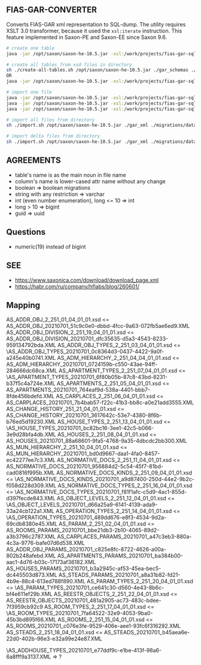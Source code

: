 ## FIAS-GAR-CONVERTER

Converts FIAS-GAR xml representation to SQL-dump.
The utility requires XSLT 3.0 transformer, because it used the `xsl:iterate` instruction. This feature implemented in Saxon-PE and Saxon-EE since Saxon 9.6.

```sh
# create one table
java -jar /opt/saxon/saxon-he-10.5.jar -xsl:/work/projects/fias-gar-sql-converter/create-table.xslt -s:/work/projects/fias-gar-sql-converter/gar_schemas/AS_ADDR_OBJ_2_251_01_04_01_01.xsd -o:/work/projects/fias-gar-sql-converter/migrations/AS_ADDR_OBJ_2_251_01_04_01_01.sql

# create all tables from xsd files in directory
sh ./create-all-tables.sh /opt/saxon/saxon-he-10.5.jar ./gar_schemas ./migrations/tables
OR
java -jar /opt/saxon/saxon-he-10.5.jar -xsl:/work/projects/fias-gar-sql-converter/create-all-tables.xslt -it:main -o:/work/projects/fias-gar-sql-converter/migrations/all-tables.sql

# import one file
java -jar /opt/saxon/saxon-he-10.5.jar -xsl:/work/projects/fias-gar-sql-converter/import.xslt  -s:/work/projects/fias-gar-sql-converter/gar_xml/AS_ROOMS_20210701_c076e3fe-9529-406e-aee1-93fc6f316292.XML -o:/work/projects/fias-gar-sql-converter/migrations/AS_ROOMS_20210701_c076e3fe-9529-406e-aee1-93fc6f316292.sql
java -jar /opt/saxon/saxon-he-10.5.jar -xsl:/work/projects/fias-gar-sql-converter/import.xslt  -s:/work/projects/fias-gar-sql-converter/gar_xml/AS_ADDHOUSE_TYPES_20210701_e77ddf9c-e1be-413f-98a6-6a8fff9a3137.XML -o:/work/projects/fias-gar-sql-converter/migrations/AS_ADDHOUSE_TYPES_20210701_e77ddf9c-e1be-413f-98a6-6a8fff9a3137.sql
java -jar /opt/saxon/saxon-he-10.5.jar -xsl:/work/projects/fias-gar-sql-converter/import.xslt  -s:/archive/SAVE/gar-tatar/16/AS_STEADS_PARAMS_20210701_a8a31b82-fd21-4b9e-88c4-613ed788f890.XML -o:/work/projects/fias-gar-sql-converter/migrations/big.sql

# import all files from directory
sh ./import.sh /opt/saxon/saxon-he-10.5.jar ./gar_xml ./migrations/data no

# import delta files from directory
sh ./import.sh /opt/saxon/saxon-he-10.5.jar ./gar_xml ./migrations/data yes
```

## AGREEMENTS

* table's name is as the main noun in file name
* column's name is lower-cased attr name without any change
* boolean => boolean migrations
* string with any restriction => varchar
* int (even number enumeration), long <= 10 => int
* long > 10 => bigint 
* guid => uuid

## Questions

* numeric(19) instead of bigint

## SEE 

* https://www.saxonica.com/download/download_page.xml
* https://habr.com/ru/company/hflabs/blog/260601/

## Mapping

AS_ADDR_OBJ_2_251_01_04_01_01.xsd  <= AS_ADDR_OBJ_20210701_51c9c0e0-dbbd-4fcc-9a63-072fb5ae6ed9.XML
AS_ADDR_OBJ_DIVISION_2_251_19_04_01_01.xsd <= AS_ADDR_OBJ_DIVISION_20210701_dfc35635-d5a3-4543-8233-959134792bda.XML
AS_ADDR_OBJ_TYPES_2_251_03_04_01_01.xsd <= \AS_ADDR_OBJ_TYPES_20210701_0c8364d3-0437-4422-9a0f-a245e40b0741.XML
AS_ADM_HIERARCHY_2_251_04_04_01_01.xsd <= AS_ADM_HIERARCHY_20210701_0724159b-c550-43ae-94ff-284666dc68ca.XML
AS_APARTMENT_TYPES_2_251_07_04_01_01.xsd <= \AS_APARTMENT_TYPES_20210701_6f80b05b-87c8-43bd-8231-b37f5c4a724e.XML
AS_APARTMENTS_2_251_05_04_01_01.xsd <= AS_APARTMENTS_20210701_764eaf9d-538a-4401-bbb7-8fde456bdefd.XML
AS_CARPLACES_2_251_06_04_01_01.xsd <= AS_CARPLACES_20210701_7b4bab57-f22c-41b3-bb8c-a0e21add3555.XML
AS_CHANGE_HISTORY_251_21_04_01_01.xsd <= AS_CHANGE_HISTORY_20210701_3617642c-53e7-4380-8f6b-b76ed5d19230.XML
AS_HOUSE_TYPES_2_251_13_04_01_01.xsd <= \AS_HOUSE_TYPES_20210701_bc82bc16-3ee1-42c5-b066-3e9d28bfa4db.XML
AS_HOUSES_2_251_08_04_01_01.xsd <= AS_HOUSES_20210701_88a68601-9fa5-4768-9a35-4dbcdc2bb300.XML
AS_MUN_HIERARCHY_2_251_10_04_01_01.xsd <= AS_MUN_HIERARCHY_20210701_bd0d9667-daa1-4fa0-8457-ec42277ee7c3.XML
AS_NORMATIVE_DOCS_2_251_11_04_01_01.xsd <= AS_NORMATIVE_DOCS_20210701_956884d2-5c54-45f7-81bd-cad0816f995b.XML
AS_NORMATIVE_DOCS_KINDS_2_251_09_04_01_01.xsd <= \AS_NORMATIVE_DOCS_KINDS_20210701_a9d87400-250d-44e2-9b2c-f058d228d309.XML
AS_NORMATIVE_DOCS_TYPES_2_251_16_04_01_01.xsd <= \AS_NORMATIVE_DOCS_TYPES_20210701_f81f1afc-c5d9-4ac1-855d-d397fecde843.XML
AS_OBJECT_LEVELS_2_251_12_04_01_01.xsd <= \AS_OBJECT_LEVELS_20210701_d66a25a9-6141-4139-ada9-33a24cb122a1.XML
AS_OPERATION_TYPES_2_251_14_04_01_01.xsd <= \AS_OPERATION_TYPES_20210701_489dd676-e8f3-4534-9d2a-69cdb8380e45.XML
AS_PARAM_2_251_02_04_01_01.xsd <= AS_ROOMS_PARAMS_20210701_bbe21db3-2b10-4065-89d2-a3b3796c2787.XML
                                  AS_CARPLACES_PARAMS_20210701_a47c3eb3-880a-4c3a-9776-bafe07d6d538.XML
                                  AS_ADDR_OBJ_PARAMS_20210701_c825e8fc-8722-4626-a00a-802b248afebd.XML
                                  AS_APARTMENTS_PARAMS_20210701_ba384b00-aac1-4d76-b03c-17173af36182.XML
                                  AS_HOUSES_PARAMS_20210701_b3a2945c-af53-45ea-bec5-dc445503d873.XML
                                  AS_STEADS_PARAMS_20210701_a8a31b82-fd21-4b9e-88c4-613ed788f890.XML
AS_PARAM_TYPES_2_251_20_04_01_01.xsd <= \AS_PARAM_TYPES_20210701_ce641c30-d560-4e43-8b6c-bf4e611ef29b.XML
AS_REESTR_OBJECTS_2_251_22_04_01_01.xsd <= AS_REESTR_OBJECTS_20210701_481a2905-ac73-483c-bdee-7f3959cb92c9
AS_ROOM_TYPES_2_251_17_04_01_01.xsd <= \AS_ROOM_TYPES_20210701_7fa64522-32e9-4053-9ba0-45b3bd895f66.XML
AS_ROOMS_2_251_15_04_01_01.xsd <= AS_ROOMS_20210701_c076e3fe-9529-406e-aee1-93fc6f316292.XML
AS_STEADS_2_251_18_04_01_01.xsd <= AS_STEADS_20210701_b45aea6e-22d0-402b-96e3-e32a99e24e87.XML

\AS_ADDHOUSE_TYPES_20210701_e77ddf9c-e1be-413f-98a6-6a8fff9a3137.XML => ?
